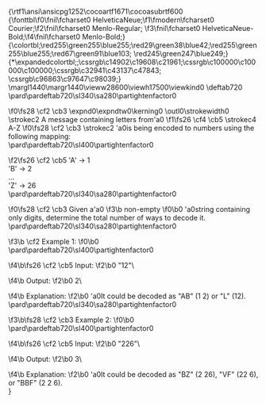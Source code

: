 {\rtf1\ansi\ansicpg1252\cocoartf1671\cocoasubrtf600
{\fonttbl\f0\fnil\fcharset0 HelveticaNeue;\f1\fmodern\fcharset0 Courier;\f2\fnil\fcharset0 Menlo-Regular;
\f3\fnil\fcharset0 HelveticaNeue-Bold;\f4\fnil\fcharset0 Menlo-Bold;}
{\colortbl;\red255\green255\blue255;\red29\green38\blue42;\red255\green255\blue255;\red67\green91\blue103;
\red245\green247\blue249;}
{\*\expandedcolortbl;;\cssrgb\c14902\c19608\c21961;\cssrgb\c100000\c100000\c100000;\cssrgb\c32941\c43137\c47843;
\cssrgb\c96863\c97647\c98039;}
\margl1440\margr1440\vieww28600\viewh17500\viewkind0
\deftab720
\pard\pardeftab720\sl340\sa280\partightenfactor0

\f0\fs28 \cf2 \cb3 \expnd0\expndtw0\kerning0
\outl0\strokewidth0 \strokec2 A message containing letters from\'a0
\f1\fs26 \cf4 \cb5 \strokec4 A-Z
\f0\fs28 \cf2 \cb3 \strokec2 \'a0is being encoded to numbers using the following mapping:\
\pard\pardeftab720\sl400\partightenfactor0

\f2\fs26 \cf2 \cb5 'A' -> 1\
'B' -> 2\
...\
'Z' -> 26\
\pard\pardeftab720\sl340\sa280\partightenfactor0

\f0\fs28 \cf2 \cb3 Given a\'a0
\f3\b non-empty
\f0\b0 \'a0string containing only digits, determine the total number of ways to decode it.\
\pard\pardeftab720\sl340\sa280\partightenfactor0

\f3\b \cf2 Example 1:
\f0\b0 \
\pard\pardeftab720\sl400\partightenfactor0

\f4\b\fs26 \cf2 \cb5 Input:
\f2\b0  "12"\

\f4\b Output:
\f2\b0  2\

\f4\b Explanation:
\f2\b0 \'a0It could be decoded as "AB" (1 2) or "L" (12).\
\pard\pardeftab720\sl340\sa280\partightenfactor0

\f3\b\fs28 \cf2 \cb3 Example 2:
\f0\b0 \
\pard\pardeftab720\sl400\partightenfactor0

\f4\b\fs26 \cf2 \cb5 Input:
\f2\b0  "226"\

\f4\b Output:
\f2\b0  3\

\f4\b Explanation:
\f2\b0 \'a0It could be decoded as "BZ" (2 26), "VF" (22 6), or "BBF" (2 2 6).\
}